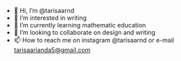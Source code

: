 - 👋 Hi, I’m @tarisaarnd
- 👀 I’m interested in writing
- 🌱 I’m currently learning mathematic education
- 💞️ I’m looking to collaborate on design and writing
- 📫 How to reach me on instagram @tarisaarnd or e-mail tarisaarianda5@gmail.com

<!---
tarisaarnd/tarisaarnd is a ✨ special ✨ repository because its `README.md` (this file) appears on your GitHub profile.
You can click the Preview link to take a look at your changes.
--->
